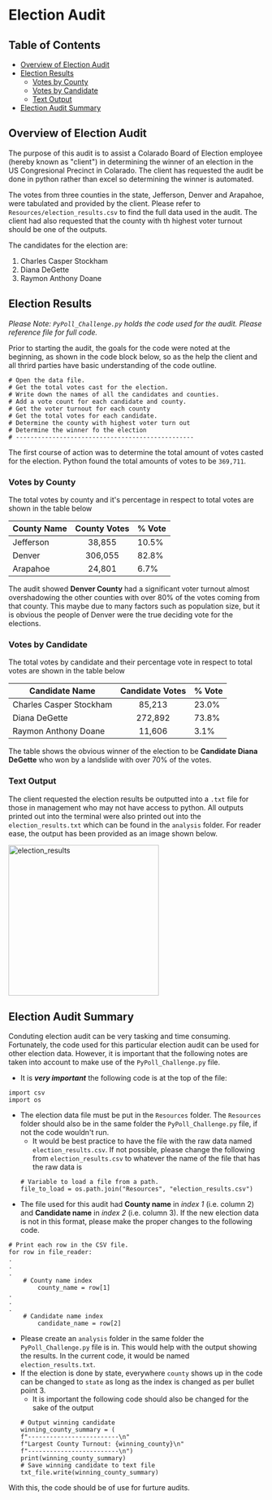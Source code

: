 # Election Audit

## Table of Contents

- [Overview of Election Audit](#overview-of-election-audit)
- [Election Results](#election-results)
  * [Votes by County](#votes-by-county)
  * [Votes by Candidate](#votes-by-candidate)
  * [Text Output](#text-output)
- [Election Audit Summary](#election-audit-summary)

## Overview of Election Audit

The purpose of this audit is to assist a Colarado Board of Election employee (hereby known as "client") in determining the winner of an election in the US Congresional Precinct in Colarado. The client has requested the audit be done in python rather than excel so determining the winner is automated.

The votes from three counties in the state, Jefferson, Denver and Arapahoe, were tabulated and provided by the client. Please refer to `Resources/election_results.csv` to find the full data used in the audit. The client had also requested that the county with th highest voter turnout should be one of the outputs.

The candidates for the election are:
1. Charles Casper Stockham
2. Diana DeGette
3. Raymon Anthony Doane

## Election Results

*Please Note: `PyPoll_Challenge.py` holds the code used for the audit. Please reference file for full code.*

Prior to starting the audit, the goals for the code were noted at the beginning, as shown in the code block below, so as the help the client and all thrird parties have basic understanding of the code outline. 

```
# Open the data file.
# Get the total votes cast for the election.
# Write down the names of all the candidates and counties.
# Add a vote count for each candidate and county.
# Get the voter turnout for each county
# Get the total votes for each candidate.
# Determine the county with highest voter turn out
# Determine the winner fo the election
# -------------------------------------------------
```

The first course of action was to determine the total amount of votes casted for the election. Python found the total amounts of votes to be `369,711`.

### Votes by County

The total votes by county and it's percentage in respect to total votes are shown in the table below

| County Name | County Votes | % Vote |
| ----------- | :----------: | ------ |
| Jefferson | 38,855 | 10.5% |
| Denver  | 306,055 | 82.8% |
| Arapahoe | 24,801 | 6.7% |

The audit showed **Denver County** had a significant voter turnout almost overshadowing the other counties with over 80% of the votes coming from that county. This maybe due to many factors such as population size, but it is obvious the people of Denver were the true deciding vote for the elections.

### Votes by Candidate

The total votes by candidate and their percentage vote in respect to total votes are shown in the table below

| Candidate Name | Candidate Votes | % Vote |
| -------------- | :-------------: | ------ |
| Charles Casper Stockham | 85,213 | 23.0% |
| Diana DeGette  | 272,892 | 73.8% |
| Raymon Anthony Doane | 11,606 | 3.1% |

The table shows the obvious winner of the election to be **Candidate Diana DeGette** who won by a landslide with over 70% of the votes.

### Text Output

The client requested the election results be outputted into a `.txt` file for those in management who may not have access to python. All outputs printed out into the terminal were also printed out into the `election_results.txt` which can be found in the `analysis` folder. For reader ease, the output has been provided as an image shown below.

<img width="296" alt="election_results" src="https://user-images.githubusercontent.com/86085601/125560566-b02f86bd-638d-4b0b-bbe2-07f4028c14ec.png">

## Election Audit Summary

Conduting election audit can be very tasking and time consuming. Fortunately, the code used for this particular election audit can be used for other election data. However, it is important that the following notes are taken into account to make use of the `PyPoll_Challenge.py` file.

- It is **_very important_** the following code is at the top of the file:
```
import csv
import os
```
- The election data file must be put in the `Resources` folder. The `Resources` folder should also be in the same folder the `PyPoll_Challenge.py` file, if not the code wouldn't run.
    - It would be best practice to have the file with the raw data named `election_results.csv`. If not possible, please change the following from `election_results.csv` to whatever the name of the file that has the raw data is
    ```
    # Variable to load a file from a path.
    file_to_load = os.path.join("Resources", "election_results.csv")
    ```
- The file used for this audit had **County name** in *index 1* (i.e. column 2) and **Candidate name** in *index 2* (i.e. column 3). If the new election data is not in this format, please make the proper changes to the following code.
```
# Print each row in the CSV file.
for row in file_reader:
.
.
.
    # County name index
        county_name = row[1]
.
.
.
    # Candidate name index
        candidate_name = row[2]
```
- Please create an `analysis` folder in the same folder the `PyPoll_Challenge.py` file is in. This would help with the output showing the results. In the current code, it would be named `election_results.txt`.
- If the election is done by state, everywhere `county` shows up in the code can be changed to `state` as long as the index is changed as per bullet point 3.
    - It is important the following code should also be changed for the sake of the output
    ```
    # Output winning candidate
    winning_county_summary = (
    f"-------------------------\n"
    f"Largest County Turnout: {winning_county}\n"
    f"-------------------------\n")
    print(winning_county_summary)
    # Save winning candidate to text file
    txt_file.write(winning_county_summary)
    ```

With this, the code should be of use for furture audits.

